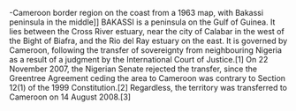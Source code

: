 -Cameroon border region on the coast from a 1963 map, with Bakassi peninsula in the middle]] BAKASSI is a peninsula on the Gulf of Guinea. It lies between the Cross River estuary, near the city of Calabar in the west of the Bight of Biafra, and the Rio del Ray estuary on the east. It is governed by Cameroon, following the transfer of sovereignty from neighbouring Nigeria as a result of a judgment by the International Court of Justice.[1] On 22 November 2007, the Nigerian Senate rejected the transfer, since the Greentree Agreement ceding the area to Cameroon was contrary to Section 12(1) of the 1999 Constitution.[2] Regardless, the territory was transferred to Cameroon on 14 August 2008.[3]
